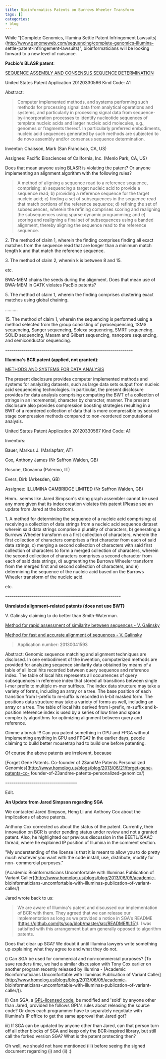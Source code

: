 ```yaml
---
title: Bioinformatics Patents on Burrows Wheeler Transform
tags: []
categories:
- blog
---
```

While "[Complete Genomics, Illumina Settle Patent Infringement
Lawsuits](http://www.genomeweb.com/sequencing/complete-genomics-illumina-
settle-patent-infringement-lawsuits)", bioinformaticians will be looking
forward to a new level of nuisance.
<!--more-->

**Pacbio's BLASR patent**: 

[SEQUENCE ASSEMBLY AND CONSENSUS SEQUENCE
DETERMINATION](http://www.freepatentsonline.com/y2012/0330566.html)

United States Patent Application 20120330566 Kind Code: A1

Abstract:

> Computer implemented methods, and systems performing such methods for
processing signal data from analytical operations and systems, and
particularly in processing signal data from sequence-by-incorporation
processes to identify nucleotide sequences of template nucleic acids and
larger nucleic acid molecules, e.g., genomes or fragments thereof. In
particularly preferred embodiments, nucleic acid sequences generated by such
methods are subjected to de novo assembly and/or consensus sequence
determination.

Inventor: Chaisson, Mark (San Francisco, CA, US)

Assignee: Pacific Biosciences of California, Inc. (Menlo Park, CA, US)

Does that mean anyone using BLASR is violating the patent? Or anyone
implementing an alignment algorithm with the following rules?

> A method of aligning a sequence read to a reference sequence, comprising: a)
sequencing a target nucleic acid to provide a sequence read; b) providing a
reference sequence for the target nucleic acid; c) finding a set of
subsequences in the sequence read that match portions of the reference
sequence; d) refining the set of subsequences, wherein the refining comprises
scoring and realigning the subsequences using sparse dynamic programming; and
e) scoring and realigning a final set of subsequences using a banded
alignment, thereby aligning the sequence read to the reference sequence.

2\. The method of claim 1, wherein the finding comprises finding all exact
matches from the sequence read that are longer than a minimum match length k
and that match the reference sequence.

3\. The method of claim 2, wherein k is between 8 and 15.

etc.

BWA-MEM chains the seeds during the alignment. Does that mean use of BWA-MEM
in GATK violates PacBio patents?

>

5\. The method of claim 1, wherein the finding comprises clustering exact
matches using global chaining.

..........

15\. The method of claim 1, wherein the sequencing is performed using a method
selected from the group consisting of pyrosequencing, tSMS sequencing, Sanger
sequencing, Solexa sequencing, SMRT sequencing, SOLiD sequencing, Maxam and
Gilbert sequencing, nanopore sequencing, and semiconductor sequencing.

\----------------------------------------------------------------

**Illumina's BCR patent (applied, not granted):**

[METHODS AND SYSTEMS FOR DATA
ANALYSIS](http://www.freepatentsonline.com/y2012/0330567.html)

>

The present disclosure provides computer implemented methods and systems for
analyzing datasets, such as large data sets output from nucleic acid
sequenceing technologies. In particular, the present disclosure provides for
data analysis comprising computing the BWT of a collection of strings in an
incremental, character by character, manner. The present disclosure also
provides compression boosting strategies resulting in a BWT of a reordered
collection of data that is more compressible by second stage compression
methods compared to non-reordered computational analysis.

United States Patent Application 20120330567 Kind Code: A1

Inventors:

Bauer, Markus J. (Mariapfarr, AT)

Cox, Anthony James (Nr Saffron Walden, GB)

Rosone, Giovanna (Palermo, IT)

Evers, Dirk (Arkesden, GB)

Assignee: ILLUMINA CAMBRIDGE LIMITED (Nr Saffron Walden, GB)

Hmm...seems like Jared Simpson's string graph assembler cannot be used any
more given that its index creation violates this patent (Please see an update
from Jared at the bottom).

>

1\. A method for determining the sequence of a nucleic acid comprising: a)
receiving a collection of data strings from a nucleic acid sequence dataset
wherein said data strings comprise a plurality of characters, b) generating a
Burrows Wheeler transform on a first collection of characters, wherein the
first collection of characters comprises a first character from each of said
data strings, c) merging a second collection of characters with said first
collection of characters to form a merged collection of characters, wherein
the second collection of characters comprises a second character from each of
said data strings, d) augmenting the Burrows Wheeler transform from the merged
first and second collection of characters, and e) determining the sequence of
the nucleic acid based on the Burrows Wheeler transform of the nucleic acid.

etc.

\----------------------------------------------------------

**Unrelated alignment-related patents (does not use BWT)**

V. Galinsky claiming to do better than Smith-Waterman.

[Method for rapid assessment of similarity between sequences - V.
Galinsky](http://patents.justia.com/patent/20130091121)

[Method for fast and accurate alignment of sequences - V.
Galinsky](http://patents.justia.com/patent/20130041593)

> Application number: 20130041593

Abstract: Genomic sequence matching and alignment techniques are disclosed. In
one embodiment of the invention, computerized methods are provided for
analyzing sequence similarity data obtained by means of a table of all local
hits recorded between query sequence and reference index. The table of local
hits represents all occurrences of query subsequences in reference index that
stored all transitions between single l-mer prefix to multiple m-mer suffixes.
The index data structure may take a variety of forms, including an array or a
tree. The base position of each transition from l-prefix to m-suffix is
recorded in k-bit masked form. The positions data structure may take a variety
of forms as well, including an array or a tree. The table of local hits
derived from l-prefix, m-suffix and k-position reference index is used by a
series of low time and space complexity algorithms for optimizing alignment
between query and reference.

Gimme a break !!! Can you patent something in GPU and FPGA without
implementing anything in GPU and FPGA? In the earlier days, people claiming to
build better mousetrap had to build one before patenting.

Of course the above patents are irrelevant, because

[Forget Gene Patents. Co-founder of 23andMe Patents Personalized
Genomics](http://www.homolog.us/blogs/blog/2013/06/21/forget-gene-patents-co-
founder-of-23andme-patents-personalized-genomics/)

\------------------------------------

Edit.

**An Update from Jared Simpson regarding SGA**

We contacted Jared Simpson, Heng Li and Anthony Cox about the implications of
above patents.

Anthony Cox corrected us about the status of the patent. Currently, their
innovation on BCR is under pending status under review and not a granted
patent. Also, he highlighted our previous discussion in the BEETL/ISAAC
thread, where he explained IP position of Illumina in the comment section.

"My understanding of the license is that it is meant to allow you to do pretty
much whatever you want with the code install, use, distribute, modify for non-
commercial purposes."

[Academic Bioinformaticians Uncomfortable with Illuminas Publication of
Variant Caller](http://www.homolog.us/blogs/blog/2013/06/05/academic-
bioinformaticians-uncomfortable-with-illuminas-publication-of-variant-caller/)

Jared wrote back to us:

> We are aware of Illumina's patent and discussed our implementation of BCR
with them. They agreed that we can release our implementation as long as we
provided a notice in SGA's README
(<https://github.com/jts/sga/blob/master/src/README#L151>). I was satisfied
with this arrangement but am generally opposed to algorithm patents.

Does that clear up SGA? We doubt it until Illumina lawyers write something up
explaining what they agree to and what they do not.

i) Can SGA be used for commercial and non-commercial purposes? (To save
readers time, we had a similar discussion with Tony Cox earlier on another
program recently released by Illumina - [Academic Bioinformaticians
Uncomfortable with Illuminas Publication of Variant
Caller](http://www.homolog.us/blogs/blog/2013/06/05/academic-
bioinformaticians-uncomfortable-with-illuminas-publication-of-variant-
caller/)).

ii) Can SGA, a [GPL-licensed
code](https://github.com/jts/sga/blob/master/src/COPYING), be modified and
'sold' by anyone other than Jared, provided he follows GPL's rules about
releasing the source code? Or does each programmer have to separately
negotiate with Illumina's IP office to get the same approval that Jared got?

iii) If SGA can be updated by anyone other than Jared, can that person turn
off all other blocks of SGA and keep only the BCR-inspired library, but still
call the forked version SGA? What is the patent protecting then?

Oh well, we should not have mentioned (iii) before seeing the signed document
regarding (i) and (ii) :)

